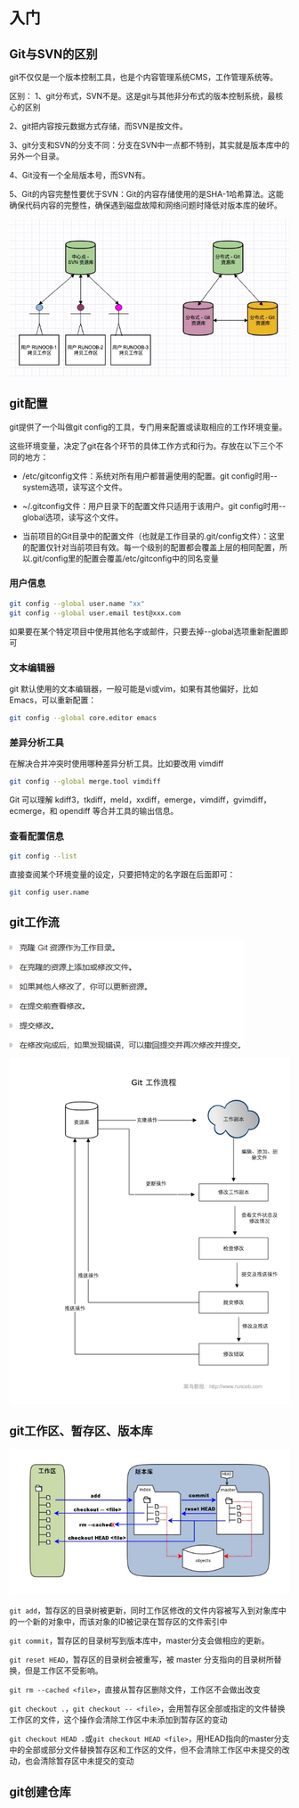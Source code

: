 # 入门

## Git与SVN的区别
git不仅仅是一个版本控制工具，也是个内容管理系统CMS，工作管理系统等。

区别：
1、git分布式，SVN不是。这是git与其他非分布式的版本控制系统，最核心的区别

2、git把内容按元数据方式存储，而SVN是按文件。

3、git分支和SVN的分支不同：分支在SVN中一点都不特别，其实就是版本库中的另外一个目录。

4、Git没有一个全局版本号，而SVN有。

5、Git的内容完整性要优于SVN：Git的内容存储使用的是SHA-1哈希算法。这能确保代码内容的完整性，确保遇到磁盘故障和网络问题时降低对版本库的破坏。

![Alt text](./images/入门/0D32F290-80B0-4EA4-9836-CA58E22569B3.jpg)

## git配置

git提供了一个叫做git config的工具，专门用来配置或读取相应的工作环境变量。

这些环境变量，决定了git在各个环节的具体工作方式和行为。存放在以下三个不同的地方：

- /etc/gitconfig文件：系统对所有用户都普遍使用的配置。git config时用--system选项，读写这个文件。


- ~/.gitconfig文件：用户目录下的配置文件只适用于该用户。git config时用--global选项，读写这个文件。

- 当前项目的Git目录中的配置文件（也就是工作目录的.git/config文件）：这里的配置仅针对当前项目有效。每一个级别的配置都会覆盖上层的相同配置，所以.git/config里的配置会覆盖/etc/gitconfig中的同名变量

### 用户信息
```bash
git config --global user.name "xx"
git config --global user.email test@xxx.com
```

如果要在某个特定项目中使用其他名字或邮件，只要去掉--global选项重新配置即可

### 文本编辑器

git 默认使用的文本编辑器，一般可能是vi或vim，如果有其他偏好，比如Emacs，可以重新配置：

```bash
git config --global core.editor emacs
```

### 差异分析工具
在解决合并冲突时使用哪种差异分析工具。比如要改用 vimdiff 

```bash
git config --global merge.tool vimdiff
```
Git 可以理解 kdiff3，tkdiff，meld，xxdiff，emerge，vimdiff，gvimdiff，ecmerge，和 opendiff 等合并工具的输出信息。
### 查看配置信息

```bash
git config --list
```

直接查阅某个环境变量的设定，只要把特定的名字跟在后面即可：

```bash
git config user.name
```

## git工作流

![Alt text](./images/入门/image.png)

![Alt text](./images/入门/git-process.png)

## git工作区、暂存区、版本库
![Alt text](./images/入门/1352126739_7909.jpg)

`git add`，暂存区的目录树被更新，同时工作区修改的文件内容被写入到对象库中的一个新的对象中，而该对象的ID被记录在暂存区的文件索引中

`git commit`，暂存区的目录树写到版本库中，master分支会做相应的更新。

`git reset HEAD`，暂存区的目录树会被重写，被 master 分支指向的目录树所替换，但是工作区不受影响。

`git rm --cached <file>`，直接从暂存区删除文件，工作区不会做出改变

`git checkout .`，`git checkout -- <file>`，会用暂存区全部或指定的文件替换工作区的文件，这个操作会清除工作区中未添加到暂存区的变动

`git checkout HEAD .`或`git checkout HEAD <file>`，用HEAD指向的master分支中的全部或部分文件替换暂存区和工作区的文件，但不会清除工作区中未提交的改动，也会清除暂存区中未提交的变动

## git创建仓库











